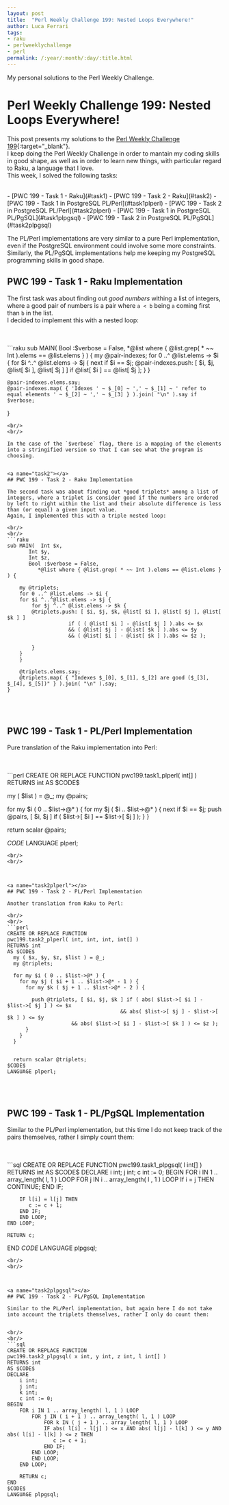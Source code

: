 ```yaml
---
layout: post
title:  "Perl Weekly Challenge 199: Nested Loops Everywhere!"
author: Luca Ferrari
tags:
- raku
- perlweeklychallenge
- perl
permalink: /:year/:month/:day/:title.html
---
```

My personal solutions to the Perl Weekly Challenge.

# Perl Weekly Challenge 199: Nested Loops Everywhere!

This post presents my solutions to the [Perl Weekly Challenge 199](https://perlweeklychallenge.org/blog/perl-weekly-challenge-199/){:target="_blank"}.
<br/>
I keep doing the Perl Weekly Challenge in order to mantain my coding skills in good shape, as well as in order to learn new things, with particular regard to Raku, a language that I love.
<br/>
This week, I solved the following tasks:

<br/>
- [PWC 199 - Task 1 - Raku](#task1)
- [PWC 199 - Task 2 - Raku](#task2)
- [PWC 199 - Task 1 in PostgreSQL PL/Perl](#task1plperl)
- [PWC 199 - Task 2 in PostgreSQL PL/Perl](#task2plperl)
- [PWC 199 - Task 1 in PostgreSQL PL/PgSQL](#task1plpgsql)
- [PWC 199 - Task 2 in PostgreSQL PL/PgSQL](#task2plpgsql)

The PL/Perl implementations are very similar to a pure Perl implementation, even if the PostgreSQL environment could involve some more constraints. Similarly, the PL/PgSQL implementations help me keeping my PostgreSQL programming skills in good shape.


<a name="task1"></a>
## PWC 199 - Task 1 - Raku Implementation

The first task was about finding out *good numbers* withing a list of integers, where a good pair of numbers is a pair where `a < b` being `a` coming first than `b` in the list.
<br/>
I decided to implement this with a nested loop:

<br/>
<br/>
```raku
sub MAIN( Bool :$verbose = False,
	*@list where { @list.grep( * ~~ Int ).elems == @list.elems } ) {
    my @pair-indexes;
    for 0 ..^ @list.elems -> $i {
	for $i ^..^ @list.elems -> $j {
	    next if $i == $j;
	    @pair-indexes.push: [ $i, $j, @list[ $i ], @list[ $j ] ] if @list[ $i ] == @list[ $j ];
	}
    }

    @pair-indexes.elems.say;
    @pair-indexes.map( { 'Idexes ' ~ $_[0] ~ ',' ~ $_[1] ~ ' refer to equal elements ' ~ $_[2] ~ ',' ~ $_[3] } ).join( "\n" ).say if $verbose;
}

```
<br/>
<br/>

In the case of the `$verbose` flag, there is a mapping of the elements into a stringified version so that I can see what the program is choosing.


<a name="task2"></a>
## PWC 199 - Task 2 - Raku Implementation

The second task was about finding out *good triplets* among a list of integers, where a triplet is consider good if the numbers are ordered by left to right within the list and their absolute difference is less than (or equal) a given input value.
Again, I implemented this with a triple nested loop:

<br/>
<br/>
```raku
sub MAIN(  Int $x,
	   Int $y,
	   Int $z,
	   Bool :$verbose = False,
          *@list where { @list.grep( * ~~ Int ).elems == @list.elems } ) {

    my @triplets;
    for 0 ..^ @list.elems -> $i {
	for $i ^..^@list.elems -> $j {
	    for $j ^..^ @list.elems -> $k {
		@triplets.push: [ $i, $j, $k, @list[ $i ], @list[ $j ], @list[ $k ] ]
				    if ( ( @list[ $i ] - @list[ $j ] ).abs <= $x
					&& ( @list[ $j ] - @list[ $k ] ).abs <= $y
					&& ( @list[ $i ] - @list[ $k ] ).abs <= $z );

	    }
	}
    }

    @triplets.elems.say;
    @triplets.map( { "Indexes $_[0], $_[1], $_[2] are good ($_[3], $_[4], $_[5])" } ).join( "\n" ).say;
}

```
<br/>
<br/>



<a name="task1plperl"></a>
## PWC 199 - Task 1 - PL/Perl Implementation

Pure translation of the Raku implementation into Perl:

<br/>
<br/>
```perl
CREATE OR REPLACE FUNCTION
pwc199.task1_plperl( int[] )
RETURNS int
AS $CODE$

  my ( $list ) = @_;
  my @pairs;

  for my $i ( 0 .. $list->@* ) {
   for my $j ( $i .. $list->@* ) {
     next if $i == $j;
     push @pairs, [ $i, $j ] if ( $list->[ $i ] == $list->[ $j ] );
   }
 }

 return scalar @pairs;

$CODE$
LANGUAGE plperl;

```
<br/>
<br/>



<a name="task2plperl"></a>
## PWC 199 - Task 2 - PL/Perl Implementation

Another translation from Raku to Perl:

<br/>
<br/>
```perl
CREATE OR REPLACE FUNCTION
pwc199.task2_plperl( int, int, int, int[] )
RETURNS int
AS $CODE$
  my ( $x, $y, $z, $list ) = @_;
  my @triplets;

  for my $i ( 0 .. $list->@* ) {
    for my $j ( $i + 1 .. $list->@* - 1 ) {
      for my $k ( $j + 1 .. $list->@* - 2 ) {

        push @triplets, [ $i, $j, $k ] if ( abs( $list->[ $i ] - $list->[ $j ] ) <= $x
	                                 && abs( $list->[ $j ] - $list->[ $k ] ) <= $y
					 && abs( $list->[ $i ] - $list->[ $k ] ) <= $z );
      }
    }
  }


  return scalar @triplets;
$CODE$
LANGUAGE plperl;

```
<br/>
<br/>




<a name="task1plpgsql"></a>
## PWC 199 - Task 1 - PL/PgSQL Implementation

Similar to the PL/Perl implementation, but this time I do not keep track of the pairs themselves, rather I simply count them:

<br/>
<br/>
```sql
CREATE OR REPLACE FUNCTION
pwc199.task1_plpgsql( l int[] )
RETURNS int
AS $CODE$
DECLARE
	i int;
	j int;
	c int := 0;
BEGIN
	FOR i IN 1 .. array_length( l, 1 ) LOOP
	    FOR j IN i .. array_length( l , 1 ) LOOP
	    	If i = j THEN
		   CONTINUE;
		END IF;

		IF l[i] = l[j] THEN
		   c := c + 1;
		END IF;
	    END LOOP;
	END LOOP;

	RETURN c;
END
$CODE$
LANGUAGE plpgsql;

```
<br/>
<br/>



<a name="task2plpgsql"></a>
## PWC 199 - Task 2 - PL/PgSQL Implementation

Similar to the PL/Perl implementation, but again here I do not take into account the triplets themselves, rather I only do count them:


<br/>
<br/>
```sql
CREATE OR REPLACE FUNCTION
pwc199.task2_plpgsql( x int, y int, z int, l int[] )
RETURNS int
AS $CODE$
DECLARE
	i int;
	j int;
	k int;
	c int := 0;
BEGIN
	FOR i IN 1 .. array_length( l, 1 ) LOOP
	    FOR j IN ( i + 1 ) .. array_length( l, 1 ) LOOP
	    	FOR k IN ( j + 1 ) .. array_length( l, 1 ) LOOP
		    IF abs( l[i] - l[j] ) <= x AND abs( l[j] - l[k] ) <= y AND abs( l[i] - l[k] ) <= z THEN
		       c := c + 1;
		    END IF;
		END LOOP;
	    END LOOP;
	END LOOP;

	RETURN c;
END
$CODE$
LANGUAGE plpgsql;

```
<br/>
<br/>
